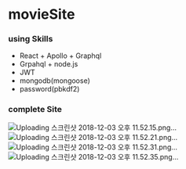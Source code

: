 # movieSite

### using Skills

- React + Apollo + Graphql
- Grpahql + node.js
- JWT
- mongodb(mongoose)
- password(pbkdf2)

### complete Site

![Uploading 스크린샷 2018-12-03 오후 11.52.15.png…]()
![Uploading 스크린샷 2018-12-03 오후 11.52.21.png…]()
![Uploading 스크린샷 2018-12-03 오후 11.52.31.png…]()
![Uploading 스크린샷 2018-12-03 오후 11.52.35.png…]()


